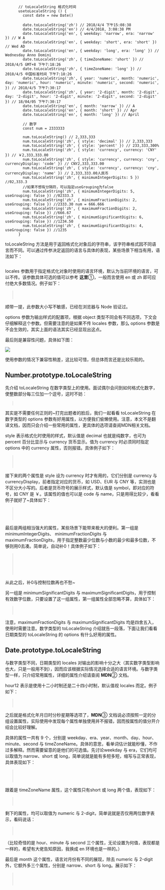 ```

      // toLocaleString 格式化时间
      usetoLocaleString () {
        const date = new Date()

        date.toLocaleString('zh') // 2018/4/4 下午15:08:38
        date.toLocaleString('en') // 4/4/2018, 3:08:38 PM
        date.toLocaleString('en', { weekday: 'narrow', era: 'narrow' }) // W A
        date.toLocaleString('en', { weekday: 'short', era: 'short' }) // Wed AD
        date.toLocaleString('en', { weekday: 'long', era: 'long' }) // Wednesday Anno Domini
        date.toLocaleString('zh', { timeZoneName: 'short' }) // 2018/4/5 GMT+8 下午7:18:26
        date.toLocaleString('zh', { timeZoneName: 'long' }) // 2018/4/5 中国标准时间 下午7:18:26
        date.toLocaleString('zh', { year: 'numeric', month: 'numeric', day: 'numeric', hour: 'numeric', minute: 'numeric', second: 'numeric', }) // 2018/4/5 下午7:30:17
        date.toLocaleString('zh', { year: '2-digit', month: '2-digit', day: '2-digit', hour: '2-digit', minute: '2-digit', second: '2-digit' }) // 18/04/05 下午7:30:17
        date.toLocaleString('en', { month: 'narrow' }) // A
        date.toLocaleString('en', { month: 'short' }) // Apr
        date.toLocaleString('en', { month: 'long' }) // April

        // 数字
        const num = 2333333

        num.toLocaleString() // 2,333,333
        num.toLocaleString('zh', { style: 'decimal' }) // 2,333,333
        num.toLocaleString('zh', { style: 'percent' }) // 233,333,300%
        num.toLocaleString('zh', { style: 'currency', currency: 'CNY' }) // ￥2,333,333.00
        num.toLocaleString('zh', { style: 'currency', currency: 'cny', currencyDisplay: 'code' }) // CNY2,333,333.00
        num.toLocaleString('zh', { style: 'currency', currency: 'cny', currencyDisplay: 'name' }) // 2,333,333.00人民币
        num.toLocaleString('zh', { minimumIntegerDigits: 5 }) //02,333.3
        //如果不想有分隔符，可以指定useGrouping为false
        num.toLocaleString('zh', { minimumIntegerDigits: 5, useGrouping: false }) //02333.3
        num.toLocaleString('zh', { minimumFractionDigits: 2, useGrouping: false }) //2333.30 num = 666.666
        num.toLocaleString('zh', { maximumFractionDigits: 2, useGrouping: false }) //666.67
        num.toLocaleString('zh', { minimumSignificantDigits: 6, useGrouping: false }) //1234.50
        num.toLocaleString('zh', { maximumSignificantDigits: 4, useGrouping: false }) //1235
      }
```

toLocaleString 方法是用于返回格式化对象后的字符串，该字符串格式因不同语言而不同。可以通过传参决定返回的语言与具体的表现，某些场景下相当有用，语法如下：

> ```
>
> ```

locales 参数用于指定格式化对象时使用的语言环境，默认为当前环境的语言，可以不传。该参数具体可选的值可以参考 **这里**①，一般而言使用 en 或 zh 即可应付绝大多数情况。例子如下：

> ```
>
>
>
> ```

顺带一提，此参数大小写不敏感，已经在浏览器与 Node 验证过。

options 参数为输出样式的配置项，根据 object 类型不同会有不同选项，下文会仔细解释这个参数。但需要注意的是如果不传 locales 参数，那么 options 参数是不会生效的，其实上面的语法其实已经显现出这点。

最后则是兼容性问题，具体如下图：

![](http://mmbiz.qpic.cn/mmbiz/MpGQUHiaib4ib5pO0KJbyIPyiawyq0nTg9MQ8VpqXxnQoP7m2jbVKIKpjoibc6CVuDCFuehDKuPKOBGkqib3T3wgl4ug/640?wx_fmt=other&tp=webp&wxfrom=5&wx_lazy=1)

使用参数的情况下兼容性稍差，这比较可惜，但总体而言还是比较乐观的。

## Number.prototype.toLocaleString

先介绍 toLocaleString 在数字类型上的使用。面试偶尔会问到如何格式化数字，使整数部分每三位加一个逗号，这时不妨：

> ```
>
>
> ```

其实是不需要任何正则的~打完出题者的脸后，我们一起看看 toLocaleString 在数字类型的 options 参数有好用属性，以方便我们偷懒使用。注意，本文不是翻译文档，因而只会介绍一些常用的属性，更具体的选项请查阅MDN相关文档。

style 表示格式化时使用的样式，默认值是 decimal 也就是纯数字，也可为 percent 百分比显示与 currency 货币显示。值为 currency 时必须同时指定 options 中的 currency 属性，否则报错。具体例子如下：

> ```
>
>
>
>
> ```

接下来的两个属性是 style 设为 currency 时才有用的，它们分别是 currency 与 currencyDisplay，前者指定对应的货币，如 USD、EUR 与 CNY 等，实测也是不区分大小写的。后者是货币符号的展示样式，默认值是 symbol，即对应的符号，如 CNY 是 ￥。该属性的值也可以是 code 与 name，只是用得比较少，看看例子就好了~具体如下：

> ```
>
>
>
>
> ```

最后是两组相当强大的属性，某些场景下能带来极大的便利。第一组是 minimumIntegerDigits、 minimumFractionDigits 与 maximumFractionDigits，用于指定整数最少位数与小数的最少和最多位数，不够则用0去凑。简单说，自动补0！具体例子如下：

> ```
>
>
>
>
>
>
> ```

从此之后，补0与控制位数再也不愁~

另一组是 minimumSignificantDigits 与 maximumSignificantDigits，用于控制有效数字位数，只要设置了这一组属性，第一组属性全部忽略不算，具体如下：

> ```
>
>
>
> ```

注意，maximumFractionDigits 与 maximumSignificantDigits 均是四舍五入，使用时需要注意。数字类型的 toLocaleString 介绍就告一段落，下面让我们看看日期类型的 toLocaleString 的 options 有什么好用的属性。

## Date.prototype.toLocaleString

与数字类型不同，日期类型的 locales 对输出的影响十分之大（其实数字类型影响也大，只是一般用不到），因而应该根据实际情况选择合适的语言环境。与数字类型一样，只介绍常用属性，详细的属性介绍请查阅 **MDN**② 文档。

hour12 表示是使用十二小时制还是二十四小时制，默认值视 locales 而定。例子如下：

> ```
>
>
>
> ```

之后就是格式化年月日时分秒星期等选项了，**MDN**③ 文档说必须按照一定的分组设置属性，实际使用中发现每个属性单独使用并不报错，因而按属性的值分开介绍会比较好理解。

具体的属性一共有 9 个，分别是 weekday、era、year、month、day、hour、minute、second 与 timeZoneName。具体的意思，看单词估计就能秒懂，不作过多解释。然而需要留意的是他们的可选值。先讨论weekday 与 era，它们均可以取值为 narrow、short 或 long，简单说就是能有多短多短，缩写与正常表现，具体表现如下：

> ```
>
>
>
>
> ```

跟着是 timeZoneName 属性，这个属性只有short 或 long 两个值，表现如下：

> ```
>
>
>
> ```

剩下的属性，均可以取值为 numeric 与 2-digit，简单说就是否仅用两位数字表示，看码说话：

> ```
>
>
>
> ```

（比较奇怪的是 hour、minute 与 second 三个属性，无论设置为何值，表现都是一样的，希望有大佬告知原因，我换成 en 环境也是一样的。）

最后是 month 这个属性，语言对月份有不同的展现，除去 numeric 与 2-digit 外，它额外多三个属性，分别是 narrow、short 与 long。展示如下：

> ```
>
>
>
>
> ```



